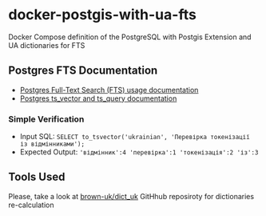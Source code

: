 # docker-postgis-with-ua-fts
Docker Compose definition of the PostgreSQL with Postgis Extension and UA dictionaries for FTS

## Postgres FTS Documentation
- [Postgres Full-Text Search (FTS) usage documentation](https://www.postgresql.org/docs/current/textsearch.html)
- [Postgres ts_vector and ts_query documentation](https://www.postgresql.org/docs/current/datatype-textsearch.html)

### Simple Verification
- Input SQL: `SELECT to_tsvector('ukrainian', 'Перевірка токенізації із відмінниками');`
- Expected Output: `'відмінник':4 'перевірка':1 'токенізація':2 'із':3`

## Tools Used
Please, take a look at
[brown-uk/dict_uk](https://github.com/brown-uk/dict_uk) GitHhub reposiroty for dictionaries re-calculation

